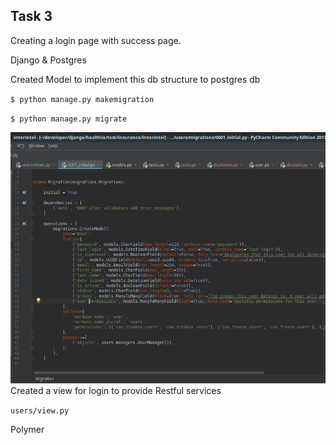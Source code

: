 ## Task 3

Creating a login page with success page.

Django & Postgres

Created Model to implement this db structure to postgres db

`$ python manage.py makemigration`

`$ python manage.py migrate`

![](/assets/migration.png)Created a view for login to provide Restful services

`users/view.py`

Polymer



